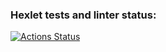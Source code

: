 ### Hexlet tests and linter status:
[![Actions Status](https://github.com/recurcive/frontend-project-lvl3/workflows/hexlet-check/badge.svg)](https://github.com/recurcive/frontend-project-lvl3/actions)